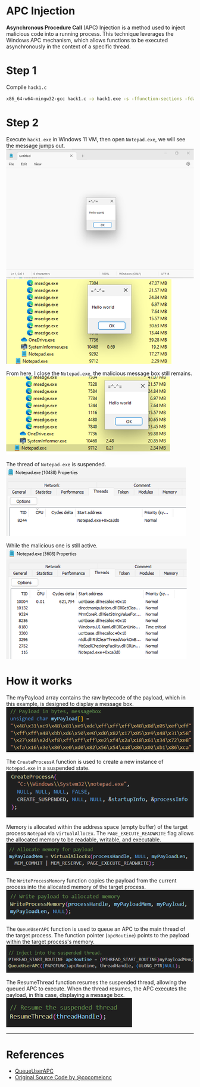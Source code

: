 # APC Injection
**Asynchronous Procedure Call** (APC) Injection is a method used to inject malicious code into a running process. This technique leverages the Windows APC mechanism, which allows functions to be executed asynchronously in the context of a specific thread.

# Step 1
Compile `hack1.c`
```bash
x86_64-w64-mingw32-gcc hack1.c -o hack1.exe -s -ffunction-sections -fdata-sections -Wno-write-strings -fno-exceptions -fmerge-all-constants -static-libstdc++ -static-libgcc
```

# Step 2
Execute `hack1.exe` in Windows 11 VM, then open `Notepad.exe`, we will see the message jumps out.
![](./screenshots/02.png)
![](./screenshots/01.png)

From here, I close the `Notepad.exe`, the malicious message box still remains.
![](./screenshots/03.png)

The thread of `Notepad.exe` is suspended.
![](./screenshots/10.png)

While the malicious one is still active.
![](./screenshots/11.png)

# How it works

The myPayload array contains the raw bytecode of the payload, which in this example, is designed to display a message box. 
![](./screenshots/06.png)


The `CreateProcessA` function is used to create a new instance of `Notepad.exe` in a suspended state.
![](./screenshots/04.png)

Memory is allocated within the address space (empty buffer) of the target process `Notepad` via `VirtualAllocEx`. The `PAGE_EXECUTE_READWRITE` flag allows the allocated memory to be readable, writable, and executable.
![](./screenshots/07.png)

The `WriteProcessMemory` function copies the payload from the current process into the allocated memory of the target process.
![](./screenshots/08.png)

The `QueueUserAPC` function is used to queue an APC to the main thread of the target process. The function pointer (`apcRoutine`) points to the payload within the target process's memory.
![](./screenshots/09.png)

The ResumeThread function resumes the suspended thread, allowing the queued APC to execute. When the thread resumes, the APC executes the payload, in this case, displaying a message box.
![](./screenshots/12.png)

---
# References
- [QueueUserAPC ](https://docs.microsoft.com/en-us/windows/win32/api/processthreadsapi/nf-processthreadsapi-queueuserapc)
- [Original Source Code by @cocomelonc](https://github.com/PacktPublishing/Malware-Development-for-Ethical-Hackers/blob/main/chapter02/03-apc-injection/hack1.c)